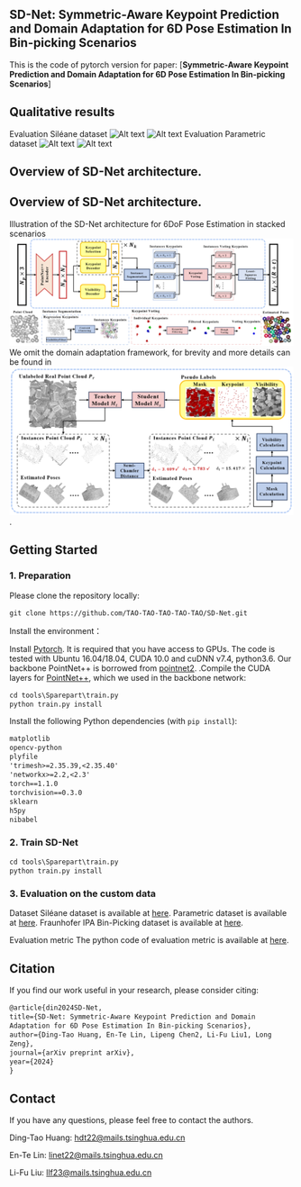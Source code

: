 ## SD-Net: Symmetric-Aware Keypoint Prediction and Domain Adaptation for 6D Pose Estimation In Bin-picking Scenarios
This is the code of pytorch version for paper: [**Symmetric-Aware Keypoint Prediction and Domain Adaptation for 6D Pose Estimation In Bin-picking Scenarios**]


## Qualitative results
Evaluation Siléane dataset
![Alt text](/images/1.gif)
![Alt text](/images/2.gif)
Evaluation Parametric dataset
![Alt text](/images/4.gif)
![Alt text](/images/3.gif)
## Overview of SD-Net architecture.

## Overview of SD-Net architecture.
Illustration of the SD-Net architecture for 6DoF Pose Estimation in stacked scenarios
![Alt text](/images/model1.png)
We omit the domain adaptation framework, for brevity and more details can be found in ![Alt text](/images/model2.png).




## Getting Started

### 1. Preparation
Please clone the repository locally:
```
git clone https://github.com/TAO-TAO-TAO-TAO-TAO/SD-Net.git
```
Install the environment：

Install [Pytorch](https://pytorch.org/get-started/locally/). It is required that you have access to GPUs. The code is tested with Ubuntu 16.04/18.04, CUDA 10.0 and cuDNN v7.4, python3.6.
Our backbone PointNet++ is borrowed from [pointnet2](https://github.com/erikwijmans/Pointnet2_PyTorch).
.Compile the CUDA layers for [PointNet++](http://arxiv.org/abs/1706.02413), which we used in the backbone network:

    cd tools\Sparepart\train.py
    python train.py install


Install the following Python dependencies (with `pip install`):

    matplotlib
    opencv-python
    plyfile
    'trimesh>=2.35.39,<2.35.40'
    'networkx>=2.2,<2.3'
    torch==1.1.0
    torchvision==0.3.0
    sklearn
    h5py
    nibabel


    

### 2. Train SD-Net
    cd tools\Sparepart\train.py
    python train.py install



### 3. Evaluation on the custom data

Dataset
Siléane dataset is available at [here](http://rbregier.github.io/dataset2017).
Parametric dataset is available at [here](https://github.com/lvwj19/ParametricNet).
Fraunhofer IPA Bin-Picking dataset is available at [here](https://owncloud.fraunhofer.de/index.php/s/AacICuOWQVWDDfP?path=%2F).

Evaluation metric
The python code of evaluation metric is available at [here](https://github.com/rbregier/pose_recovery_evaluation).




## Citation
If you find our work useful in your research, please consider citing:

    @article{din2024SD-Net,
    title={SD-Net: Symmetric-Aware Keypoint Prediction and Domain Adaptation for 6D Pose Estimation In Bin-picking Scenarios},
    author={Ding-Tao Huang, En-Te Lin, Lipeng Chen2, Li-Fu Liu1, Long Zeng},
    journal={arXiv preprint arXiv},
    year={2024}
    }



## Contact

If you have any questions, please feel free to contact the authors. 

Ding-Tao Huang: [hdt22@mails.tsinghua.edu.cn](hdt22@mails.tsinghua.edu.cn)

En-Te Lin: [linet22@mails.tsinghua.edu.cn](linet22@mails.tsinghua.edu.cn)

Li-Fu Liu: [llf23@mails.tsinghua.edu.cn](llf23@mails.tsinghua.edu.cn)

